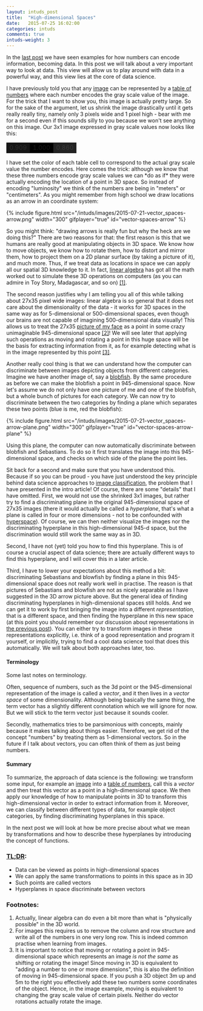 ```yaml
---
layout: intuds_post
title:  "High-dimensional Spaces"
date:   2015-07-25 16:02:00
categories: intuds
comments: true
intuds-weight: 3
---
```


In the [last post](/intuds/2015/07/19/data-numbers-representations.html) we have seen examples for how numbers can encode information, becoming data. In this post we will talk about a very important way to look at data. This view will allow us to play around with data in a powerful way, and this view lies at the core of data science.

I have previously told you that any [image](/intuds/images/2015-07-19-data-numbers-representations_picture.png) can be represented by a [table of numbers](/intuds/images/2015-07-19-data-numbers-representations_numbers.png) where each number encodes the gray scale value of the image. For the trick that I want to show you, this image is actually pretty large. So for the sake of the argument, let us shrink the image drastically until it gets really really tiny, namely only 3 pixels wide and 1 pixel high - bear with me for a second even if this sounds silly to you because we won't see anything on this image. Our 3x1 image expressed in gray scale values now looks like this:
<table class="data-table">
<tr>
<td style="background-color: #000; opacity: 0.909; width: 30px">0.909</td>
<td style="background-color: #000; opacity: 1.0; width: 30px">1.000</td>
<td style="background-color: #000; opacity: 0.860; width: 30px">0.860</td>
</tr>
</table>
I have set the color of each table cell to correspond to the actual gray scale value the number encodes. Here comes the trick: although we know that these three numbers encode gray scale values we can *do as if* they were actually encoding the location of a point in 3D space. So instead of encoding "luminosity" we think of the numbers are being in "meters" or "centimeters". As you might remember from high school we draw locations as an arrow in an coordinate system:

{% include figure.html src="/intuds/images/2015-07-21-vector_spaces-arrow.png" width="300" gifplayer="true" id="vector-spaces-arrow" %}

So you might think: "drawing arrows is really fun but why the heck are we doing this?" There are two reasons for that: the first reason is this that we humans are really good at manipulating objects in 3D space. We know how to move objects, we know how to rotate them, how to distort and mirror them, how to project them on a 2D planar surface (by taking a picture of it), and much more. Thus, if we treat data as locations in space we can apply all our spatial 3D knowledge to it. 
In fact, [linear algebra](https://en.wikipedia.org/wiki/Linear_algebra) has got all the math worked out to simulate these 3D operations on computers (as you can admire in Toy Story, Madagascar, and so on) [[1]](#[1]). 

The second reason justifies why I am telling you all of this while talking about 27x35 pixel wide images: linear algebra is so general that it does not care about the dimensionality of the data - it works for 3D spaces in the same way as for 5-dimensional or 500-dimensional spaces, even though our brains are not capable of imagining 500-dimensional data visually! This allows us to treat the 27x35 [picture of my face](/intuds/images/2015-07-19-data-numbers-representations_picture.png) as a point in some crazy unimaginable 945-dimensional space [[2]](#[2])! We will see later that applying such operations as moving and rotating a point in this huge space will be the basis for extracting information from it, as for example detecting what is in the image represented by this point [[3]](#[3]).

Another really cool thing is that we can understand how the computer can discriminate between images depicting objects from different categories. Imagine we have another image of, say a [blobfish](http://conservationmagazine.org/wordpress/wp-content/uploads/2013/11/blobfish.jpg). By the same procedure as before we can make the blobfish a point in 945-dimensional space. Now let's assume we do not only have one picture of me and one of the blobfish, but a whole bunch of pictures for each category. We can now try to discriminate between the two categories by finding a plane which separates these two points (blue is me, red the blobfish):

{% include figure.html src="/intuds/images/2015-07-21-vector_spaces-arrow-plane.png" width="300" gifplayer="true" id="vector-spaces-arrow-plane" %}

Using this plane, the computer can now automatically discriminate between blobfish and Sebastians. To do so it first translates the image into this 945-dimensional space, and checks on which side of the plane the point lies. 

Sit back for a second and make sure that you have understood this. Because if so you can be proud - you have just understood the key principle behind data science approaches to [image classification](/intuds/2015/07/26/datascience-showoff.html), the problem that I have presented in the intro article! Of course, there are some "details" that I have omitted. 
First, we would not use the shrinked 3x1 images, but rather try to find a discriminating plane in the original 945-dimensional space of 27x35 images  (there it would actually be called a *hyperplane*, that's what a plane is called in four or more dimensions - not to be confounded with [hyperspace](http://starwars.wikia.com/wiki/Hyperspace)). Of course, we can then neither visualize the images nor the discriminating hyperplane in this high-dimensional 945-d space, but the discrimination would still work the same way as in 3D. 

Second, I have not (yet) told you how to find this hyperplane. This is of course a crucial aspect of data science; there are actually different ways to find this hyperplane, and I will cover this in a later article.

Third, I have to lower your expectations about this method a bit: discriminating Sebastians and blowfish by finding a plane in this 945-dimensional space does not really work well in practise. The reason is that pictures of Sebastians and blowfish are not as nicely separable as I have suggested in the 3D arrow picture above. But the general idea of finding discriminating hyperplanes in high-dimensional spaces still holds. And we can get it to work by first bringing the image into a different *representation*, that is a different space, and then finding the hyperplane in this new space (at this point you should remember our discussion about representations in [the previous post](/intuds/2015/07/19/data-numbers-representations.html)). You can either try to transform images in these representations explicitly, i.e. think of a good representation and program it yourself, or implicitly, trying to find a cool data science tool that does this automatically. We will talk about both approaches later, too.

#### Terminology

Some last notes on terminology.

Often, sequence of numbers, such as the 3d point or the 945-dimensional representation of the image is called a *vector*, and it then lives in a  *vector space* of some dimensionality. Although being basically the same thing, the term vector has a slightly different connotation which we will ignore for now. But we will stick to the term vector just because it sounds cooler.

Secondly, mathematics tries to be parsimonious with concepts, mainly because it makes talking about things easier. Therefore, we get rid of the concept "numbers" by treating them as 1-dimensional vectors. So in the future if I talk about vectors, you can often think of them as just being numbers. 

#### Summary

To summarize, the approach of data science is the following: we transform some input, for example an [image](/intuds/images/2015-07-19-data-numbers-representations_picture.png) into a [table of numbers](/intuds/images/2015-07-19-data-numbers-representations_numbers.png), call this a *vector* and then treat this vector as a point in a high-dimensional space. We then apply our knowledge of how to manipulate points in 3D to transform this high-dimensional vector in order to extract information from it. Moreover, we can classify between different types of data, for example object categories, by finding discriminating hyperplanes in this space.

In the next post we will look at how be more precise about what we mean by transformations and how to describe these hyperplanes by introducing the concept of functions.

### [TL;DR](http://de.urbandictionary.com/define.php?term=tl%3Bdr):
- Data can be viewed as points in high-dimensional spaces
- We can apply the same transformations to points in this space as in 3D
- Such points are called vectors
- Hyperplanes in space discriminate between vectors

### <a name="further"></a>Footnotes:
1. <a name="[1]"></a>Actually, linear algebra can do even a bit more than what is "physically possible" in the 3D world. 
2. <a name="[2]"></a>For images this requires us to remove the column and row structure and write all of the numbers in one very long row. This is indeed common practise when learning from images.
3. <a name="[3]"></a>It is important to notice that moving or rotating a point in 945-dimensional space which represents an image *is not the same* as shifting or rotating the image! Since moving in 3D is equivalent to "adding a number to one or more dimensions", this is also the definition of moving in 945-dimensional space. If you push a 3D object 3m up and 5m to the right you effectively add these two numbers some coordinates of the object. Hence, in the image example, moving is equivalent to changing the gray scale value of certain pixels. Neither do vector rotations actually rotate the image. 
<!--  Rotations look even weirder: -->
<!-- TODO rotated image -->
